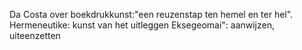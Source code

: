 Da Costa over boekdrukkunst:"een reuzenstap ten hemel en ter hel".
Hermeneutike: kunst van het uitleggen
Eksegeomai": aanwijzen, uiteenzetten
